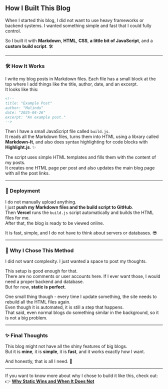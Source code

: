 <!--  
title: "How I Built This Blog"  
author: "Malindu"  
date: "2025-04-26"  
excerpt: "How I made this blog using a simple build script, without any fancy frameworks or backends."  
img: "/img/static-wins.png"  
pinned: True  
-->

## How I Built This Blog

When I started this blog, I did not want to use heavy frameworks or backend systems. I wanted something simple and fast that I could fully control.

So I built it with **Markdown**, **HTML**, **CSS**, **a little bit of JavaScript**, and a **custom build script**. 🛠️

---

### 🛠️ How It Works

I write my blog posts in Markdown files. Each file has a small block at the top where I add things like the title, author, date, and an excerpt.  
It looks like this:

```markdown
<!--
title: "Example Post"
author: "Malindu"
date: "2025-04-26"
excerpt: "An example post."
-->
```

Then I have a small JavaScript file called `build.js`.  
It reads all the Markdown files, turns them into HTML using a library called **Markdown-It**, and also does syntax highlighting for code blocks with **Highlight.js**. ✨

The script uses simple HTML templates and fills them with the content of my posts.  
It creates one HTML page per post and also updates the main blog page with all the post links.

---

### 🚀 Deployment

I do not manually upload anything.  
I just **push my Markdown files and the build script to GitHub**.  
Then **Vercel** runs the `build.js` script automatically and builds the HTML files for me.  
After that, the blog is ready to be viewed online.

It is fast, simple, and I do not have to think about servers or databases. 😎

---

### 🧠 Why I Chose This Method

I did not want complexity. I just wanted a space to post my thoughts.

This setup is good enough for that.  
There are no comments or user accounts here. If I ever want those, I would need a proper backend and database.  
But for now, **static is perfect**.

One small thing though - every time I update something, the site needs to rebuild all the HTML files again.  
Even though it is automated, it is still a step that happens.  
That said, even normal blogs do something similar in the background, so it is not a big problem.

---

### ✨ Final Thoughts

This blog might not have all the shiny features of big blogs.  
But it is **mine**, it is **simple**, it is **fast**, and it works exactly how I want.

And honestly, that is all I need. 💬

---

If you want to know more about why I chose to build it like this, check out:  
👉 **[Why Static Wins and When It Does Not](./why-static-wins.html)**
